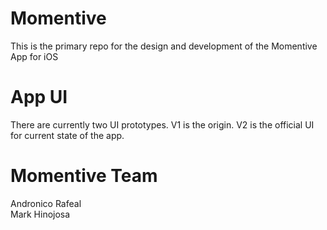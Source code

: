 # Momentive
This is the primary repo for the design and development of the Momentive App for iOS

# App UI
There are currently two UI prototypes. V1 is the origin. V2 is the official UI for current state of the app.

# Momentive Team
Andronico Rafeal <br>
Mark Hinojosa
